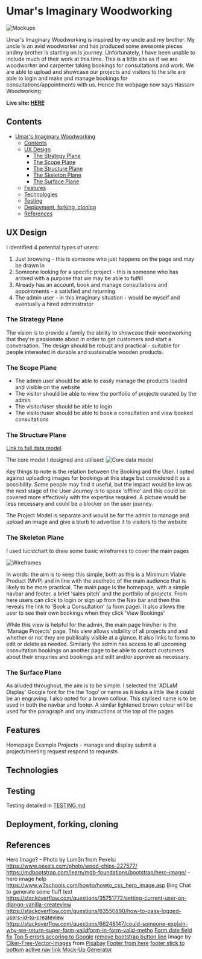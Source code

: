 # Umar's Imaginary Woodworking

![Mockups](./readme_images/mockups.png)

Umar's Imaginary Woodworking is inspired by my uncle and my brother. My uncle is an avid woodworker and has produced some awesome pieces andmy brother is starting on is journey. Unfortunately, I have been unable to include much of their work at this time. This is a little site as if we are woodworker and carpenter taking bookings for consultations and work. We are able to upload and showcase our projects and visitors to the site are able to login and make and manage bookings for consultations/appointments with us. Hence the webpage now says Hassam Woodworking

**Live site: [HERE](https://umars-woodworking-78c6e707aec6.herokuapp.com/)**

## Contents

- [Umar's Imaginary Woodworking](#umars-imaginary-woodworking)
  - [Contents](#contents)
  - [UX Design](#ux-design)
    - [The Strategy Plane](#the-strategy-plane)
    - [The Scope Plane](#the-scope-plane)
    - [The Structure Plane](#the-structure-plane)
    - [The Skeleton Plane](#the-skeleton-plane)
    - [The Surface Plane](#the-surface-plane)
  - [Features](#features)
  - [Technologies](#technologies)
  - [Testing](#testing)
  - [Deployment, forking, cloning](#deployment-forking-cloning)
  - [References](#references)

## UX Design

I identified 4 potential types of users:

1. Just browsing - this is someone who just happens on the page and may be drawn in
1. Someone looking for a specific project - this is someone who has arrived with a purpose that we may be able to fulfill
1. Already has an account, book and manage consultations and appointments - a satisfied and returning
1. The admin user - in this imaginary situation - would be myself and eventually a hired administrator

### The Strategy Plane

The vision is to provide a family the ability to showcase their woodworking that they're passionate about in order to get customers and start a conversation. The design should be robust and practical - suitable for people interested in durable and sustainable wooden products.

### The Scope Plane

- The admin user should be able to easily manage the products loaded and visible on the website
- The visitor should be able to view the portfolio of projects curated by the admin
- The visitor/user should be able to login
- The visitor/user should be able to book a consultation and view booked consultations

### The Structure Plane

[Link to full data model](./readme_images/django-data-model.png)

The core model I designed and utilised:
![Core data model](./readme_images/core-models.png)

Key things to note is the relation between the Booking and the User. I opted against uploading images for bookings at this stage but considered it as a possibility. Some people may find it useful, but the impact would be low as the next stage of the User Journey is to speak 'offline' and this could be covered more effectively with the expertise required. A picture would be less necessary and could be a blocker on the user journey.

The Project Model is separate and would be for the admin to manage and upload an image and give a blurb to advertise it to visitors to the website

### The Skeleton Plane

I used lucidchart to draw some basic wireframes to cover the main pages

![Wireframes](./readme_images/wireframes.png)

In words: the aim is to keep this simple, both as this is a Minimum Viable Product (MVP) and in line with the aesthetic of the main audience that is likely to be more practical. The main page is the homepage, with a simple navbar and footer, a brief 'sales pitch' and the portfolio of projects. From here users can click to login or sign up from the Nav bar and then this reveals the link to 'Book a Consultation' (a form page). It also allows the user to see their own bookings when they click 'View Bookings'

While this view is helpful for the admin, the main page him/her is the 'Manage Projects' page. This view allows visibility of all projects and and whether or not they are publically visible at a glance. It also links to forms to edit or delete as needed. Similarly the admin has access to all upcoming consultation bookings on another page to be able to contact customers about their enquiries and bookings and edit and/or approve as necessary. 

### The Surface Plane

As alluded throughout, the aim is to be simple. I selected the 'ADLaM Display' Google font for the the 'logo' or name as it looks a little like it could be an engraving. I also opted for a brown collour. This stylised name is to be used in both the navbar and footer. A similar lightened brown colour will be used for the paragraph and any instructions at the top of the pages

## Features

Homepage
Example Projects - manage and display
submit a project/meeting request
respond to requests

## Technologies

## Testing

Testing detailed in [TESTING.md](TESTING.md)

## Deployment, forking, cloning

## References

Hero Image? - Photo by Lum3n from Pexels: <https://www.pexels.com/photo/wood-chips-227577/>
<https://mdbootstrap.com/learn/mdb-foundations/bootstrap/hero-image/> - hero image help
<https://www.w3schools.com/howto/howto_css_hero_image.asp>
Bing Chat to generate some fluff text
<https://stackoverflow.com/questions/35751772/setting-current-user-on-django-vanilla-createview>
<https://stackoverflow.com/questions/63550890/how-to-pass-logged-users-id-to-createview>
<https://stackoverflow.com/questions/66248147/could-someone-explain-why-we-return-super-form-validform-in-form-valid-metho>
[Form date field fix](https://forum.djangoproject.com/t/cant-change-type-attribute-in-django-crispy-forms/10054/11)
[Top 5 errors accoring to Google](https://www.pingdom.com/blog/the-5-most-common-http-errors-according-to-google/)
[remove bootstrap button line](https://stackoverflow.com/questions/66436957/how-to-remove-the-small-blue-line-in-bootstrap-buttons)
Image by <a href="https://pixabay.com/users/clker-free-vector-images-3736/?utm_source=link-attribution&utm_medium=referral&utm_campaign=image&utm_content=24260">Clker-Free-Vector-Images</a> from <a href="https://pixabay.com//?utm_source=link-attribution&utm_medium=referral&utm_campaign=image&utm_content=24260">Pixabay</a>
[Footer from here](https://startbootstrap.com/snippets/sticky-footer-flexbox)
[footer stick to bottom](https://dev.to/nehalahmadkhan/how-to-make-footer-stick-to-bottom-of-web-page-3i14)
[active nav link](https://stackoverflow.com/questions/19268727/django-how-to-get-the-name-of-the-template-being-rendered)
[Mock-Up Generator](https://techsini.com/multi-mockup/index.php)
